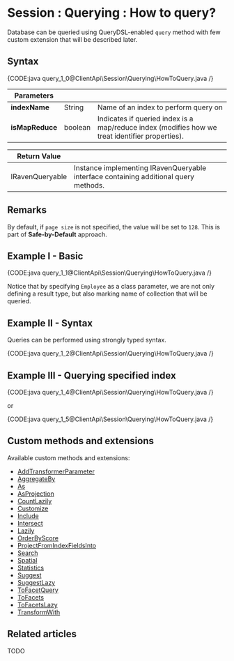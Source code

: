# Session : Querying : How to query?

Database can be queried using QueryDSL-enabled `query` method with few custom extension that will be described later.

## Syntax

{CODE:java query_1_0@ClientApi\Session\Querying\HowToQuery.java /}

| Parameters | | |
| ------------- | ------------- | ----- |
| **indexName** | String | Name of an index to perform query on |
| **isMapReduce** | boolean | Indicates if queried index is a map/reduce index (modifies how we treat identifier properties). |

| Return Value | |
| ------------- | ----- |
| IRavenQueryable | Instance implementing IRavenQueryable interface containing additional query methods. |

## Remarks

By default, if `page size` is not specified, the value will be set to `128`. This is part of **Safe-by-Default** approach.

## Example I - Basic

{CODE:java query_1_1@ClientApi\Session\Querying\HowToQuery.java /}

Notice that by specifying `Employee` as a class parameter, we are not only defining a result type, but also marking name of collection that will be queried.

## Example II - Syntax

Queries can be performed using strongly typed syntax.

{CODE:java query_1_2@ClientApi\Session\Querying\HowToQuery.java /}

## Example III - Querying specified index

{CODE:java query_1_4@ClientApi\Session\Querying\HowToQuery.java /}

or 

{CODE:java query_1_5@ClientApi\Session\Querying\HowToQuery.java /}

## Custom methods and extensions

Available custom methods and extensions:

- [AddTransformerParameter](../../../client-api/session/querying/how-to-use-transformers-in-queries)
- [AggregateBy](../../../client-api/session/querying/how-to-perform-dynamic-aggregation)
- [As](../../../client-api/session/querying/how-to-perform-projection)
- [AsProjection](../../../client-api/session/querying/how-to-perform-projection)
- [CountLazily](../../../client-api/session/querying/how-to-perform-queries-lazily)
- [Customize](../../../client-api/session/querying/how-to-customize-query)
- [Include](../../../indexes/querying/handling-document-relationships)
- [Intersect](../../../client-api/session/querying/how-to-use-intersect)
- [Lazily](../../../client-api/session/querying/how-to-perform-queries-lazily)
- [OrderByScore]()
- [ProjectFromIndexFieldsInto](../../../client-api/session/querying/how-to-perform-projection)
- [Search](../../../client-api/session/querying/how-to-use-search)
- [Spatial](../../../client-api/session/querying/how-to-query-a-spatial-index)
- [Statistics](../../../client-api/session/querying/how-to-get-query-statistics)
- [Suggest](../../../client-api/session/querying/how-to-work-with-suggestions)
- [SuggestLazy](../../../client-api/session/querying/how-to-perform-queries-lazily)
- [ToFacetQuery](../../../client-api/session/querying/how-to-perform-a-faceted-search)
- [ToFacets](../../../client-api/session/querying/how-to-perform-a-faceted-search)
- [ToFacetsLazy](../../../client-api/session/querying/how-to-perform-a-faceted-search)
- [TransformWith](../../../client-api/session/querying/how-to-use-transformers-in-queries)

## Related articles

TODO